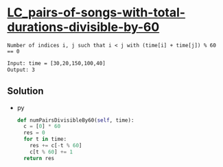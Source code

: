 # [LC_pairs-of-songs-with-total-durations-divisible-by-60](https://leetcode.com/problems/pairs-of-songs-with-total-durations-divisible-by-60)

```en
Number of indices i, j such that i < j with (time[i] + time[j]) % 60 == 0
```

```txt
Input: time = [30,20,150,100,40]
Output: 3
```

## Solution

* py

  ```py
  def numPairsDivisibleBy60(self, time):
    c = [0] * 60
    res = 0
    for t in time:
      res += c[-t % 60]
      c[t % 60] += 1
    return res
  ```
